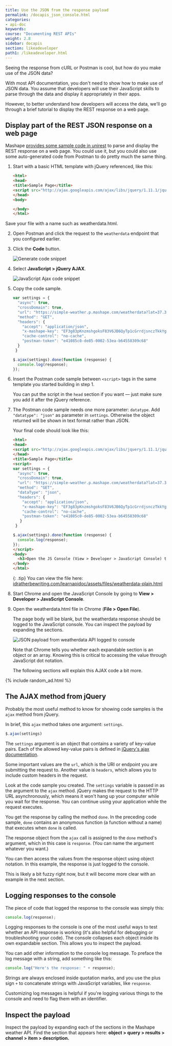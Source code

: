 ```yaml
---
title: Use the JSON from the response payload
permalink: /docapis_json_console.html
categories:
- api-doc
keywords:
course: "Documenting REST APIs"
weight: 2.8
sidebar: docapis
section: likeadeveloper
path1: /likeadeveloper.html
---
```


Seeing the response from cURL or Postman is cool, but how do you make use of the JSON data?

With most API documentation, you don't need to show how to make use of JSON data. You assume that developers will use their JavaScript skills to parse through the data and display it appropriately in their apps.

However, to better understand how developers will access the data, we'll go through a brief tutorial to display the REST response on a web page.

## Display part of the REST JSON response on a web page

Mashape [provides some sample code in unirest](https://docs.rapidapi.com/v1.0/docs/unirest) to parse and display the REST response on a web page. You could use it, but you could also use some auto-generated code from Postman to do pretty much the same thing.

1.  Start with a basic HTML template with jQuery referenced, like this:

    ```html
    <html>
    <head>
    <title>Sample Page</title>
    <script src="http://ajax.googleapis.com/ajax/libs/jquery/1.11.1/jquery.min.js"></script>
    </head>
    <body>

    </body>
    </html>
    ```

   Save your file with a name such as weatherdata.html.

2.  Open Postman and click the request to the `weatherdata` endpoint that you configured earlier.
3.  Click the **Code** button.

    <img src="images/postmangeneratecodesnippet.png" class="medium" alt="Generate code snippet" />

4.  Select **JavaScript > jQuery AJAX**.

    <img src="images/postmancodesnippet.png"  class="medium" alt="JavaScript Ajax code snippet" />

5.  Copy the code sample.

    ```js
    var settings = {
      "async": true,
      "crossDomain": true,
      "url": "https://simple-weather.p.mashape.com/weatherdata?lat=37.3710062&lng=-122.0375935",
      "method": "GET",
      "headers": {
        "accept": "application/json",
        "x-mashape-key": "EF3g83pKnzmshgoksF83V6JB6QyTp1cGrrdjsnczTkkYgYrp8p",
        "cache-control": "no-cache",
        "postman-token": "e41085c0-de85-0002-53ea-b64558309c68"
      }
     }

    $.ajax(settings).done(function (response) {
      console.log(response);
    });
    ```

6.  Insert the Postman code sample between `<script>` tags in the same template you started building in step 1.

    You can put the script in the `head` section if you want &mdash; just make sure you add it after the jQuery reference.

7.  The Postman code sample needs one more parameter: `datatype`. Add `"datatype": "json"` as parameter in `settings`. Otherwise the object returned will be shown in text format rather than JSON.

    Your final code should look like this:

    ```html
    <html>
    <head>
    <script src="http://ajax.googleapis.com/ajax/libs/jquery/1.11.1/jquery.min.js"></script>
    </head>
    <title>Sample Page</title>
    <script>
    var settings = {
      "async": true,
      "crossDomain": true,
      "url": "https://simple-weather.p.mashape.com/weatherdata?lat=37.3710062&lng=-122.0375935",
      "method": "GET",
      "dataType": "json",
      "headers": {
        "accept": "application/json",
        "x-mashape-key": "EF3g83pKnzmshgoksF83V6JB6QyTp1cGrrdjsnczTkkYgYrp8p",
        "cache-control": "no-cache",
        "postman-token": "e41085c0-de85-0002-53ea-b64558309c68"
       }
     }

    $.ajax(settings).done(function (response) {
      console.log(response);
    });
    </script>
    <body>
      <h3>Open the JS Console (View > Developer > JavaScript Console) to see the object returned.</h3>
    </body>
    </html>
    ```

    {: .tip}
    You can view the file here: [idratherbewriting.com/learnapidoc/assets/files/weatherdata-plain.html](/learnapidoc/assets/files/weatherdata-plain.html)

8.  Start Chrome and open the JavaScript Console by going to **View > Developer > JavaScript Console**.
9.  Open the weatherdata.html file in Chrome (**File > Open File**).

    The page body will be blank, but the weatherdata response should be logged to the JavaScript console. You can inspect the payload by expanding the sections.

    <img src="images/jsonpayloadweatherdata.png" alt="JSON payload from weatherdata API logged to console" />

    Note that Chrome tells you whether each expandable section is an object or an array. Knowing this is critical to accessing the value through JavaScript dot notation.

    The following sections will explain this AJAX code a bit more.

{% include random_ad.html %}

## The AJAX method from jQuery

Probably the most useful method to know for showing code samples is the `ajax` method from jQuery.

In brief, this `ajax` method takes one argument: `settings`.

```js
$.ajax(settings)
```

The `settings` argument is an object that contains a variety of key-value pairs. Each of the allowed key-value pairs is defined in [jQuery's ajax documentation](http://api.jquery.com/jquery.ajax/#jQuery-ajax-settings).

Some important values are the `url`, which is the URI or endpoint you are submitting the request to. Another value is `headers`, which allows you to include custom headers in the request.

Look at the code sample you created. The `settings` variable is passed in as the argument to the `ajax` method. jQuery makes the request to the HTTP URL asynchronously, which means it won't hang up your computer while you wait for the response. You can continue using your application while the request executes.

You get the response by calling the method `done`. In the preceding code sample, `done` contains an anonymous function (a function without a name) that executes when `done` is called.

The response object from the `ajax` call is assigned to the `done` method's argument, which in this case is `response`. (You can name the argument whatever you want.)

You can then access the values from the response object using object notation. In this example, the response is just logged to the console.

This is likely a bit fuzzy right now, but it will become more clear with an example in the next section.

## Logging responses to the console

The piece of code that logged the response to the console was simply this:

```js
console.log(response);
```

Logging responses to the console is one of the most useful ways to test whether an API response is working (it's also helpful for debugging or troubleshooting your code). The console collapses each object inside its own expandable section. This allows you to inspect the payload.

You can add other information to the console log message. To preface the log message with a string, add something like this:

```js
console.log("Here's the response: " + response);
```

Strings are always enclosed inside quotation marks, and you use the plus sign `+` to concatenate strings with JavaScript variables, like `response`.

Customizing log messages is helpful if you're logging various things to the console and need to flag them with an identifier.

## Inspect the payload

Inspect the payload by expanding each of the sections in the Mashape weather API. Find the section that appears here: **object > query > results > channel > item > description.**
